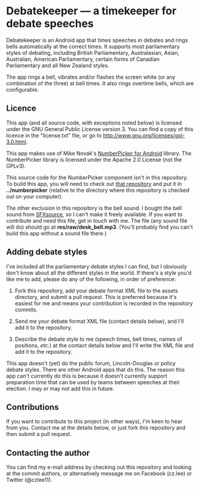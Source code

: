 Debatekeeper &mdash; a timekeeper for debate speeches
=====================================================

Debatekeeper is an Android app that times speeches in debates and rings bells
automatically at the correct times.  It supports most parliamentary styles
of debating, including British Parliamentary, Australasian, Asian, Australian,
American Parliamentary, certain forms of Canadian Parliamentary and
all New Zealand styles.

The app rings a bell, vibrates and/or flashes the screen white (or any
combination of the three) at bell times.  It also rings overtime bells,
which are configurable.

Licence
-------
This app (and all source code, with exceptions noted below) is licensed under 
the GNU General Public License version 3.  You can find a copy of this licence
in the "license.txt" file, or go to http://www.gnu.org/licenses/gpl-3.0.html.

This app makes use of Mike Novak's
[NumberPicker for Android](https://github.com/mrn/numberpicker) library.
The NumberPicker library is licensed under the Apache 2.0 License (not
the GPLv3).

This source code for the NumberPicker component isn't in this repository.
To build this app, you will need to check out [that repository](https://github.com/mrn/numberpicker)
and put it in **../numberpicker** (relative to the directory where this
repository is checked out on your computer).

The other exclusion in this repository is the bell sound.  I bought the bell
sound from [SFXsource](http://www.sfxsource.com/), so I can't make it freely
available.  If you want to contribute and need this file, get in touch with me.
The file (any sound file will do) should go at **res/raw/desk_bell.mp3**.
(You'll probably find you can't build this app without a sound file there.)

Adding debate styles
--------------------
I've included all the parliamentary debate styles I can find, but I
obviously don't know about all the different styles in the world.  If
there's a style you'd like me to add, please do any of the following,
in order of preference:

1. Fork this repository, add your debate format XML file to the assets
directory, and submit a pull request.  This is preferred because it's
easiest for me and means your contribution is recorded in the
repository commits.

2. Send me your debate format XML file (contact details below), and
I'll add it to the repository.

3. Describe the debate style to me (speech times, bell times, names
of positions, _etc._) at the contact details below and I'll write
the XML file and add it to the repository.

This app doesn't (yet) do the public forum, Lincoln-Douglas or policy
debate styles.  There are other Android apps that do this.  The reason
this app can't currently do this is because it doesn't currently support
preparation time that can be used by teams between speeches at their
election.  I may or may not add this in future.

Contributions
-------------
If you want to contribute to this project (in other ways), I'm keen to
hear from you.  Contact me at the details below, or just fork this
repository and then submit a pull request.

Contacting the author
---------------------
You can find my e-mail address by checking out this repository and
looking at the commit authors, or alternatively message me on
Facebook (cz.lee) or Twitter (@czlee11).